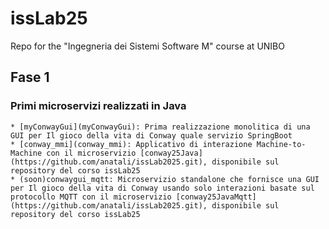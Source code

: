 # issLab25
Repo for the "Ingegneria dei Sistemi Software M" course at UNIBO

<h2>Fase 1</h2>

### Primi microservizi realizzati in Java
    * [myConwayGui](myConwayGui): Prima realizzazione monolitica di una GUI per Il gioco della vita di Conway quale servizio SpringBoot
    * [conway_mmi](conway_mmi): Applicativo di interazione Machine-to-Machine con il microservizio [conway25Java](https://github.com/anatali/issLab2025.git), disponibile sul repository del corso issLab25
    * (soon)conwaygui_mqtt: Microservizio standalone che fornisce una GUI per Il gioco della vita di Conway usando solo interazioni basate sul protocollo MQTT con il microservizio [conway25JavaMqtt](https://github.com/anatali/issLab2025.git), disponibile sul repository del corso issLab25
